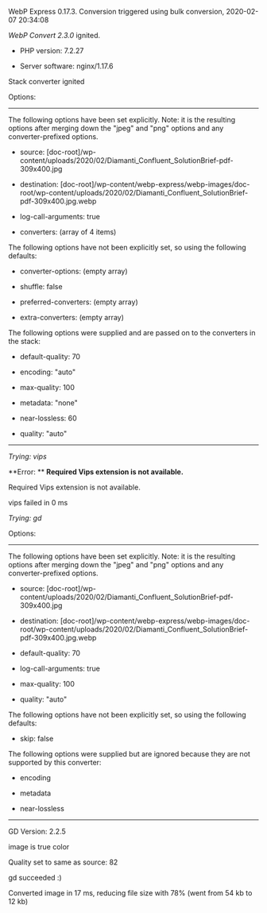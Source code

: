 WebP Express 0.17.3. Conversion triggered using bulk conversion, 2020-02-07 20:34:08

*WebP Convert 2.3.0*  ignited.
- PHP version: 7.2.27
- Server software: nginx/1.17.6

Stack converter ignited

Options:
------------
The following options have been set explicitly. Note: it is the resulting options after merging down the "jpeg" and "png" options and any converter-prefixed options.
- source: [doc-root]/wp-content/uploads/2020/02/Diamanti_Confluent_SolutionBrief-pdf-309x400.jpg
- destination: [doc-root]/wp-content/webp-express/webp-images/doc-root/wp-content/uploads/2020/02/Diamanti_Confluent_SolutionBrief-pdf-309x400.jpg.webp
- log-call-arguments: true
- converters: (array of 4 items)

The following options have not been explicitly set, so using the following defaults:
- converter-options: (empty array)
- shuffle: false
- preferred-converters: (empty array)
- extra-converters: (empty array)

The following options were supplied and are passed on to the converters in the stack:
- default-quality: 70
- encoding: "auto"
- max-quality: 100
- metadata: "none"
- near-lossless: 60
- quality: "auto"
------------


*Trying: vips* 

**Error: ** **Required Vips extension is not available.** 
Required Vips extension is not available.
vips failed in 0 ms

*Trying: gd* 

Options:
------------
The following options have been set explicitly. Note: it is the resulting options after merging down the "jpeg" and "png" options and any converter-prefixed options.
- source: [doc-root]/wp-content/uploads/2020/02/Diamanti_Confluent_SolutionBrief-pdf-309x400.jpg
- destination: [doc-root]/wp-content/webp-express/webp-images/doc-root/wp-content/uploads/2020/02/Diamanti_Confluent_SolutionBrief-pdf-309x400.jpg.webp
- default-quality: 70
- log-call-arguments: true
- max-quality: 100
- quality: "auto"

The following options have not been explicitly set, so using the following defaults:
- skip: false

The following options were supplied but are ignored because they are not supported by this converter:
- encoding
- metadata
- near-lossless
------------

GD Version: 2.2.5
image is true color
Quality set to same as source: 82
gd succeeded :)

Converted image in 17 ms, reducing file size with 78% (went from 54 kb to 12 kb)
